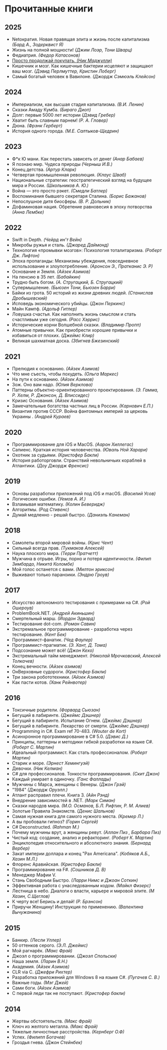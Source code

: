 # Прочитанные книги

## 2025
- Netократия. Новая правящая элита и жизнь после капитализма *(Бард А., Зодерквист Я)*
- Жизнь на полной мощности! *(Джим Лоэр, Тони Шварц)*
- Федиатрия. *(Федор Катасонов)*
- [Просто продолжай покупать. *(Ник Маджулли)*](https://github.com/lsgsk/quotes/blob/main/Prosto_prodolzhaj_pokupat.md)
- Кишечник и мозг. Как кишечные бактерии исцеляют и защищают ваш мозг. *(Дэвид Перлмуттер, Кристин Лоберг)*
- Самый богатый человек в Вавилоне. *(Джордж Сэмюэль Клейсон)*

## 2024
- Империализм, как высшая стадия капитализма. *(В.И. Ленин)*
- Сказки Амаду Кумба. *(Бираго Диоп)*
- Долг: первые 5000 лет истории *(Дэвид Гребер)*
- Хватит быть славным парнем! *(Р. А. Гловер)*
- Дюна. *(Фрэнк Герберт)*
- История одного города. *(М.Е. Салтыков-Щедрин)*

## 2023
- Ф*к Ю мани. Как перестать зависеть от денег *(Анар Бабаев)*
- Я познаю мир. Чудеса природы *(Черныш И.В.)*
- Конец детства. *(Артур Кларк)*
- Четвертая промышленная революция. *(Клаус Шваб)*
- Национальные стратегии: геостратегический взгляд на будущее мира и России. *(Школьников А. Ю.)*
- Война — это просто рэкет. *(Смедли Батлер)*
- Воспоминания бывшего секретаря Сталина. *(Борис Бажанов)*
- Непослушное дитя биосферы. *(В. Р. Дольник)*
- Дофаминовая нация. Обретение равновесия в эпоху потворства *(Анна Лембке)*

## 2022
- Swift in Depth. *(Чейрд ин’т Вейн)*
- Микробы ружья и сталь. *(Джаред Даймонд)*
- Технология «промывки мозгов»: Психология тоталитаризма. *(Роберт Дж. Лифтон)*
- Эпоха пропаганды: Механизмы убеждения, повседневное использование и злоупотребление. *(Аронсон Э., Пратканис Э. Р)*
- Основание и Земля. *(Айзек Азимов)*
- На пенсию в 35 лет. *(Бабайкин)*
- Трудно быть богом. *(А. Стругацкий, Б. Стругацкий)*
- Супермышление. *(Бьюзен Тони, Бьюзен Барри)*
- Байки из грота. 50 историй из жизни древних людей. *(Станислав Дробышевский)*
- Исповедь экономического убийцы. *(Джон Перкинс)*
- Майн Кампф. *(Адольф Гитлер)*
- Ловушка счастья. Как наполнить жизнь смыслом и стать счастливым уже сегодня. *(Расс Хэррис)*
- Исторические корни Волшебной сказки. *(Владимир Пропп)*
- Атомные привычки. Как приобрести хорошие привычки и избавиться от плохих. *(Джеймс Клир)*
- Великая шахматная доска. *(Збигнев Бжезинский)*

## 2021
- Прелюдия к основанию. *(Айзек Азимов)*
- Что мне съесть, чтобы похудеть. *(Ольга Маркес)*
- На пути к основанию. *(Айзек Азимов)*
- Зож. Оно вам надо. *(Юлия Верклова)*
- Паттерны объектно-ориентированного проектирования. *(Э. Гамма, Р. Хелм, Р. Джонсон, Д. Влиссидес)*
- Кризис Основания. *(Айзек Азимов)*
- Замечательные богатства частных лиц в России. *(Карнович Е.П.)*
- Византия против СССР. Война фантомных империй за церковь Украины . *(Андрей Кураев)*

## 2020
- Программирование для iOS и MacOS. *(Аарон Хиллегас)*
- Сапиенс. Краткая история человечества. *(Юваль Ной Харари)*
- Охотник за судьями. *(Кристофер Бакли)*
- История работорговли. Странствий невольничьих кораблей в Атлантики. *(Доу Джордж Френсис)*

## 2019
- Основы разработки приложений под iOS и macOS. *(Василий Усов)*
- Логические ошибки. *(Уемов А. И.)*
- Взламывая математику. *(Колин Беверидж)*
- Алгоритмы. *(Род Стивенс)*
- Думай медленно - решай быстро. *(Даниэль Канеман)*

## 2018
- Самолеты второй мировой войны. *(Крис Чент)*
- Сильный всегда прав. *(Тукмаков Алексей)*
- Наука плоского мира. *(Терри Пратчетт)*
- Мужчина в отрыве. Игры, порно и потеря идентичности. *(Филип Зимбардо, Никитá Коломбе)*
- Мой голос останется с вами. *(Милтон эриксон)*
- Выживают только параноики. *(Эндрю Гроув)*

## 2017
- Искусство автономного тестирования с примерами на C#. *(Рой Ошероув)*
- ProblemBook.NET. *(Андрей Акиньшин)*
- Смертельный марш. *(Йордон Эдвард)*
- Тестирование dot-com. *(Роман Савин)*
- Экстремальное программирование - разработка через тестирование. *(Кент Бек)*
- Программист-фанатик. *(Чед Фаулер)*
- Программист-прагматик. *(Э. Хант, Д. Тома)*
- Подсознание может всё! *(Джон Кехо)*
- Экстремальный тайм менеджмент. *(Николай Мрочковский, Алексей Толкачев)*
- Конец вечности. *(Айзек азимов)*
- ОнВерховные судороги. *(Кристофер Бакли)*
- Три закона робототехники. *(Айзек Азимов)*
- Как пасти котов. *(Ханк Рейнвотер)*

## 2016
- Токсичные родители. *(Форвард Сьюзан)*
- Бегущий в лабиринте. *(Джеймс Дэшнер)*
- Бегущий в лабиринте. Испытание Огнем. *(Джеймс Дэшнер)*
- Бегущий в лабиринте. Лекарство от смерти. *(Джеймс Дэшнер)*
- Programming in C#. Exam ref 70-483. *(Wouter de Kort)*
- Асинхронное программирование в C# 5.0. *(Дэвис Д.)*
- Принципы, паттерны и методики гибкой разработки на языке C#. *(Роберт С. Мартин)*
- Идеальный программист. Как стать профессионалом. *(Роберт Мартин)*
- Старик и море. *(Эрнест Хемингуэй)*
- Девочки. *(Ник Келман)*
- C# для профессионалов. Тонкости программирования. *(Скит Джон)*
- Каждый умирает в одиночку. *(Ганс Фаллады)*
- Мужчины с Марса, женщины с Венеры. *(Джон Грэй)*
- "1984" *(Джордж Оруэлл.)*
- Атлант расправил плечи. Книга 3. *(Айн Рэнд)*
- Внедрение зависимостей в .NET. *(Марк Симан)*
- Сказки народов мира. *(М.О. Османов, Б.Л. Рифтин, Р. М. Алиев)*
- Золотые Правила Знакомств. *(Денис Шальнов)*
- Самая нужная книга для самого нужного места. *(Кремер Л.)*
- А вы пробовали гипноз? *(Горин Сергей)*
- C# Deconstructed. *(Rahman M.)*
- Почему мужчины врут, а женщины ревут. *(Аллан Пиз , Барбара Пиз)*
- Чистый код: создание, анализ и рефакторинг. *(Роберт К. Мартин)*
- Энциклопедия относительного и абсолютного знания. *(Бернард Вербер)*
- Закат империи доллара и конец "Pax Americana". *(Кобяков А.Б., Хазин М.Л.)*
- Флоренс Аравийская. *(Кристофер Бакли)*
- Программирование на F#. *(Сошников Д. В)*
- Менеджер Мафии V.
- Стань Свободным Быстро. *(Ларри Нимс и Джоан Соткин)*
- Эффективная работа с унаследованным кодом. *(Майкл Физерс)*
- Лестница в небо. Диалоги о власти, карьере и мировой элите. *(М Хазин, С.Щеглов)*
- К черту все! Берись и делай! *(Р. Брэнсон)*
- Приручи Женщину! Инструкция по применению. *(Валентина Вычужанина)*

## 2015
- Банкир. *(Лесли Уллер)*
- 50 оттенков серого. *(Э.Л. Джеймс)*
- Мой рагнарёк. *(Макс Фрай)*
- Джоэл о программировании. *(Джоэл Спольски)*
- Наша земля. *(Ларин В.Н.)*
- Академия. *(Айзек Азимов)*
- CLR via C. *(Джефри Рихтер)*
- Разработка приложений для Windows 8 на языке C#. *(Пугачев С. В.)*
- Важные годы. *(Мэг Джей)*
- Сами боги. *(Айзек Азимов)*
- С первой леди так не поступают. *(Кристофер бакли)*

## 2014
- Жертвы обстоятельств. *(Макс Фрай)*
- Ключ из желтого металла. *(Макс Фрай)*
- Тяжелые личностные расстройства. *(Кернберг О.Ф)*
- Успех. *(Филипп Богачев)*
- Гроздья гнева. *(Джон Стейнбек)*
